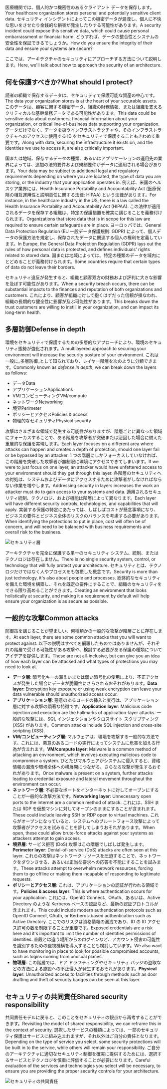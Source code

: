 <span data-ttu-id="622fa-101">医療機関では、個人的かつ機密性のあるクライアント データを保存します。</span><span class="sxs-lookup"><span data-stu-id="622fa-101">Your healthcare organization stores personal and potentially sensitive client data.</span></span> <span data-ttu-id="622fa-102">セキュリティ インシデントによってこの機密データが漏洩し、個人に不快な思いをさせたり金銭的な損害が発生したりする可能性があります。</span><span class="sxs-lookup"><span data-stu-id="622fa-102">A security incident could expose this sensitive data, which could cause personal embarrassment or financial harm.</span></span> <span data-ttu-id="622fa-103">どうすれば、データの整合性とシステムの安全性を保証できるでしょうか。</span><span class="sxs-lookup"><span data-stu-id="622fa-103">How do you ensure the integrity of their data and ensure your systems are secure?</span></span> 

<span data-ttu-id="622fa-104">ここでは、アーキテクチャのセキュリティにアプローチする方法について説明します。</span><span class="sxs-lookup"><span data-stu-id="622fa-104">Here, we'll talk about how to approach the security of an architecture.</span></span>

## <a name="what-should-i-protect"></a><span data-ttu-id="622fa-105">何を保護すべきか?</span><span class="sxs-lookup"><span data-stu-id="622fa-105">What should I protect?</span></span>

<span data-ttu-id="622fa-106">読者の組織で保存するデータは、セキュリティで保護可能な資産の中心です。</span><span class="sxs-lookup"><span data-stu-id="622fa-106">The data your organization stores is at the heart of your securable assets.</span></span> <span data-ttu-id="622fa-107">このデータは、顧客に関する機密データ、組織の財務情報、または組織を支えるクリティカルな基幹業務データである可能性があります。</span><span class="sxs-lookup"><span data-stu-id="622fa-107">This data could be sensitive data about customers, financial information about your organization, or critical line-of-business data supporting your organization.</span></span> <span data-ttu-id="622fa-108">データだけでなく、データを扱うインフラストラクチャや、そのインフラストラクチャへのアクセスに使用する ID をセキュリティで保護することもきわめて重要です。</span><span class="sxs-lookup"><span data-stu-id="622fa-108">Along with data, securing the infrastructure it exists on, and the identities we use to access it, are also critically important.</span></span>

<span data-ttu-id="622fa-109">国または地域、保存するデータの種類、あるいはアプリケーションの運用先の業界によっては、追加の法的要件および規制要件がデータに適用される場合があります。</span><span class="sxs-lookup"><span data-stu-id="622fa-109">Your data may be subject to additional legal and regulatory requirements depending on where you are located, the type of data you are storing, or the industry that your application operates in.</span></span> <span data-ttu-id="622fa-110">例えば、米国のヘルスケア業界には、Health Insurance Portability and Accountability Act (医療保険の相互運用性と説明責任に関する法律: HIPAA) という法律があります。</span><span class="sxs-lookup"><span data-stu-id="622fa-110">For instance, in the healthcare industry in the US, there is a law called the Health Insurance Portability and Accountability Act (HIPAA).</span></span> <span data-ttu-id="622fa-111">この法律が適用されるデータを保存する組織は、特定の保護措置を確実に講じることを義務付けられます。</span><span class="sxs-lookup"><span data-stu-id="622fa-111">Organizations that store data that is in scope for this law are required to ensure certain safeguards are in place.</span></span> <span data-ttu-id="622fa-112">ヨーロッパでは、General Data Protection Regulation (EU 一般データ保護規則: GDPR) によって、個人データの保護方法を規定し、保存されたデータに関連する個人の権利を定義しています。</span><span class="sxs-lookup"><span data-stu-id="622fa-112">In Europe, the General Data Protection Regulation (GDPR) lays out the rules of how personal data is protected, and defines individuals' rights related to stored data.</span></span> <span data-ttu-id="622fa-113">国または地域によっては、特定の種類のデータを域内にとどめることが義務付けられます。</span><span class="sxs-lookup"><span data-stu-id="622fa-113">Some countries require that certain types of data do not leave their borders.</span></span>

<span data-ttu-id="622fa-114">セキュリティ違反が発生すると、組織と顧客双方の財務および評判に大きな影響を及ぼす可能性があります。</span><span class="sxs-lookup"><span data-stu-id="622fa-114">When a security breach occurs, there can be substantial impacts to the finances and reputation of both organizations and customers.</span></span> <span data-ttu-id="622fa-115">これにより、顧客が組織に対して抱くはずだった信頼が損なわれ、組織の長期的な健全性に影響が及ぶ可能性があります。</span><span class="sxs-lookup"><span data-stu-id="622fa-115">This breaks down the trust customers are willing to instill in your organization, and can impact its long-term health.</span></span>

## <a name="defense-in-depth"></a><span data-ttu-id="622fa-116">多層防御</span><span class="sxs-lookup"><span data-stu-id="622fa-116">Defense in depth</span></span>

<span data-ttu-id="622fa-117">環境をセキュリティで保護するための多層的なアプローチにより、環境のセキュリティ態勢が強化されます。</span><span class="sxs-lookup"><span data-stu-id="622fa-117">A multilayered approach to securing your environment will increase the security posture of your environment.</span></span> <span data-ttu-id="622fa-118">これは一般に_多層防御_として知られており、レイヤー階層を次のように分類できます。</span><span class="sxs-lookup"><span data-stu-id="622fa-118">Commonly known as _defense in depth_, we can break down the layers as follows:</span></span>

* <span data-ttu-id="622fa-119">データ</span><span class="sxs-lookup"><span data-stu-id="622fa-119">Data</span></span>
* <span data-ttu-id="622fa-120">アプリケーション</span><span class="sxs-lookup"><span data-stu-id="622fa-120">Applications</span></span>
* <span data-ttu-id="622fa-121">VM/コンピューティング</span><span class="sxs-lookup"><span data-stu-id="622fa-121">VM/compute</span></span>
* <span data-ttu-id="622fa-122">ネットワーク</span><span class="sxs-lookup"><span data-stu-id="622fa-122">Networking</span></span>
* <span data-ttu-id="622fa-123">境界</span><span class="sxs-lookup"><span data-stu-id="622fa-123">Perimeter</span></span>
* <span data-ttu-id="622fa-124">ポリシーとアクセス</span><span class="sxs-lookup"><span data-stu-id="622fa-124">Policies & access</span></span>
* <span data-ttu-id="622fa-125">物理的なセキュリティ</span><span class="sxs-lookup"><span data-stu-id="622fa-125">Physical security</span></span>

<span data-ttu-id="622fa-126">攻撃はさまざまな領域で発生する可能性がありますが、階層ごとに異なった領域にフォーカスすることで、ある階層を攻撃者が突破または迂回した場合に備えた重層的な保護を実現します。</span><span class="sxs-lookup"><span data-stu-id="622fa-126">Each layer focuses on a different area where attacks can happen and creates a depth of protection, should one layer fail or be bypassed by an attacker.</span></span> <span data-ttu-id="622fa-127">1 つの階層にしかフォーカスしていなければ、この階層を突破した攻撃者が無制限に環境にアクセスできてしまいます。</span><span class="sxs-lookup"><span data-stu-id="622fa-127">If we were to just focus on one layer, an attacker would have unfettered access to your environment should they get through this layer.</span></span> <span data-ttu-id="622fa-128">各階層のセキュリティへの対処は、システムおよびデータにアクセスするために攻撃者がしなければならない作業を増やします。</span><span class="sxs-lookup"><span data-stu-id="622fa-128">Addressing security in layers increases the work an attacker must do to gain access to your systems and data.</span></span> <span data-ttu-id="622fa-129">適用されるセキュリティ統制、テクノロジ、および機能は階層によって異なります。</span><span class="sxs-lookup"><span data-stu-id="622fa-129">Each layer will have different security controls, technologies, and capabilities that will apply.</span></span> <span data-ttu-id="622fa-130">実装する保護の特定にあたっては、しばしばコストが懸念事項になり、ビジネスの要件とビジネス全体のリスクのバランスを考慮する必要があります。</span><span class="sxs-lookup"><span data-stu-id="622fa-130">When identifying the protections to put in place, cost will often be of concern, and will need to be balanced with business requirements and overall risk to the business.</span></span>

![セキュリティ層](../media-draft/security-layers.png)

<span data-ttu-id="622fa-132">アーキテクチャを完全に保護する単一のセキュリティ システム、統制、またはテクノロジは存在しません。</span><span class="sxs-lookup"><span data-stu-id="622fa-132">There is no single security system, control, or technology that will fully protect your architecture.</span></span> <span data-ttu-id="622fa-133">セキュリティとは、テクノロジだけではなく人やプロセスをも包摂した概念です。</span><span class="sxs-lookup"><span data-stu-id="622fa-133">Security is more than just technology, it's also about people and processes.</span></span> <span data-ttu-id="622fa-134">総体的なセキュリティを備えた環境を構築し、それを既定の要件にすることで、組織のセキュリティをできる限り高めることができます。</span><span class="sxs-lookup"><span data-stu-id="622fa-134">Creating an environment that looks holistically at security, and making it a requirement by default will help ensure your organization is as secure as possible.</span></span>

## <a name="common-attacks"></a><span data-ttu-id="622fa-135">一般的な攻撃</span><span class="sxs-lookup"><span data-stu-id="622fa-135">Common attacks</span></span>

<span data-ttu-id="622fa-136">防御策を講じることが望ましい、何種類かの一般的な攻撃が階層ごとに存在します。</span><span class="sxs-lookup"><span data-stu-id="622fa-136">At each layer, there are some common attacks that you will want to protect against.</span></span> <span data-ttu-id="622fa-137">以下の説明はすべてを網羅したものではありませんが、それぞれの階層で受ける可能性がある攻撃や、検討する必要がある保護の種類についてアイデアを提供します。</span><span class="sxs-lookup"><span data-stu-id="622fa-137">These are not all-inclusive, but can give you an idea of how each layer can be attacked and what types of protections you may need to look at.</span></span>

* <span data-ttu-id="622fa-138">**データ層**: 暗号化キーの漏えいまたは弱い暗号化の使用により、不正アクセスが発生した場合にデータが脆弱性にさらされるおそれがあります。</span><span class="sxs-lookup"><span data-stu-id="622fa-138">**Data layer**: Encryption key exposure or using weak encryption can leave your data vulnerable should unauthorized access occur.</span></span>
* <span data-ttu-id="622fa-139">**アプリケーション層**: 悪意のあるコードの挿入と実行は、アプリケーション層に対する攻撃の顕著な特徴です。</span><span class="sxs-lookup"><span data-stu-id="622fa-139">**Application layer**: Malicious code injection and execution are the hallmarks of application-layer attacks.</span></span> <span data-ttu-id="622fa-140">一般的な攻撃には、SQL インジェクションやクロスサイト スクリプティング (XSS) があります。</span><span class="sxs-lookup"><span data-stu-id="622fa-140">Common attacks include SQL injection and cross-site scripting (XSS).</span></span>
* <span data-ttu-id="622fa-141">**VM/コンピューティング層**: マルウェアは、環境を攻撃する一般的な方法です。これには、悪意のあるコードの実行によってシステムに危害を加える行為が含まれます。</span><span class="sxs-lookup"><span data-stu-id="622fa-141">**VM/compute layer**: Malware is a common method of attacking an environment, which involves executing malicious code to compromise a system.</span></span> <span data-ttu-id="622fa-142">ひとたびマルウェアがシステムに侵入すると、資格情報の漏洩や環境全体への横展開につながる、さらなる攻撃が発生するおそれがあります。</span><span class="sxs-lookup"><span data-stu-id="622fa-142">Once malware is present on a system, further attacks leading to credential exposure and lateral movement throughout the environment can occur.</span></span>
* <span data-ttu-id="622fa-143">**ネットワーク層**: 不必要なポートをインターネットに対してオープンにすることが一般的な攻撃方法です。</span><span class="sxs-lookup"><span data-stu-id="622fa-143">**Networking layer**: Unnecessary open ports to the Internet are a common method of attack.</span></span> <span data-ttu-id="622fa-144">これには、SSH または RDP を仮想マシンに対してオープンのままにすることが含まれます。</span><span class="sxs-lookup"><span data-stu-id="622fa-144">These could include leaving SSH or RDP open to virtual machines.</span></span> <span data-ttu-id="622fa-145">これらがオープンになっていると、システムへのブルートフォース攻撃によって攻撃者がアクセスを試みることを許してしまうおそれがあります。</span><span class="sxs-lookup"><span data-stu-id="622fa-145">When open, these could allow brute-force attacks against your systems as attackers attempt to gain access.</span></span>
* <span data-ttu-id="622fa-146">**境界層**: サービス拒否 (DoS) 攻撃はこの階層でしばしば発生します。</span><span class="sxs-lookup"><span data-stu-id="622fa-146">**Perimeter layer**: Denial-of-service (DoS) attacks are often seen at this layer.</span></span> <span data-ttu-id="622fa-147">これらの攻撃はネットワーク リソースを圧迫することで、ネットワークをダウンさせる、あるいは正当な要求への応答を不能にすることを試みます。</span><span class="sxs-lookup"><span data-stu-id="622fa-147">These attacks attempt to overwhelm network resources, forcing them to go  offline or making them incapable of responding to legitimate requests.</span></span>
* <span data-ttu-id="622fa-148">**ポリシーとアクセス層**: これは、アプリケーションの認証が行われる領域です。</span><span class="sxs-lookup"><span data-stu-id="622fa-148">**Policies & access layer**: This is where authentication occurs for your application.</span></span> <span data-ttu-id="622fa-149">これには、OpenID Connect、OAuth、あるいは、Active Directory のような Kerberos ベースの認証など、最新の認証プロトコルが含まれます。</span><span class="sxs-lookup"><span data-stu-id="622fa-149">This could include modern authentication protocols such as OpenID Connect, OAuth, or Kerberos-based authentication such as Active Directory.</span></span> <span data-ttu-id="622fa-150">ここでのリスクは資格情報の漏洩であり、ID の ID アクセス許可の数を制限することが重要です。</span><span class="sxs-lookup"><span data-stu-id="622fa-150">Exposed credentials are a risk here and it's important to limit the number of identities permissions of identities.</span></span> <span data-ttu-id="622fa-151">普段とは違う場所からのログインなど、アカウント侵害の可能性を識別するための監視機構を導入することも検討しています。</span><span class="sxs-lookup"><span data-stu-id="622fa-151">We also want to have monitoring in place to look for possible compromised accounts, such as logins coming from unusual places.</span></span>
* <span data-ttu-id="622fa-152">**物理層**: この階層では、ドア ドラフティングやセキュリティ バッジの盗取などの方法による施設への不正侵入が発生するおそれがあります。</span><span class="sxs-lookup"><span data-stu-id="622fa-152">**Physical layer**: Unauthorized access to facilities through methods such as door drafting and theft of security badges can be seen at this layer.</span></span>

## <a name="shared-security-responsibility"></a><span data-ttu-id="622fa-153">セキュリティの共同責任</span><span class="sxs-lookup"><span data-stu-id="622fa-153">Shared security responsibility</span></span>

<span data-ttu-id="622fa-154">共同責任モデルに戻ると、このことをセキュリティの観点から再考することができます。</span><span class="sxs-lookup"><span data-stu-id="622fa-154">Revisiting the model of shared responsibility, we can reframe this in the context of security.</span></span> <span data-ttu-id="622fa-155">選択したサービスの種類によっては、一部のセキュリティ保護はサービスに組み込まれますが、それ以外はご自分の責任となります。</span><span class="sxs-lookup"><span data-stu-id="622fa-155">Depending on the type of service you select, some security protections will be built in to the service, while others will remain your responsibility.</span></span> <span data-ttu-id="622fa-156">ご自分のアーキテクチャに適切なセキュリティ制御を確実に提供するためには、選択するサービスとテクノロジを慎重に評価することが必要になります。</span><span class="sxs-lookup"><span data-stu-id="622fa-156">Careful evaluation of the services and technologies you select will be necessary, to ensure you are providing the proper security controls for your architecture.</span></span>

![セキュリティの共同責任](../media-draft/shared_responsibilities.png)